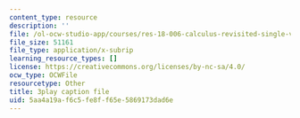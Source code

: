 ```yaml
---
content_type: resource
description: ''
file: /ol-ocw-studio-app/courses/res-18-006-calculus-revisited-single-variable-calculus-fall-2010/5aa4a19af6c5fe8ff65e5869173dad6e_aWYwHnH-ptI.srt
file_size: 51161
file_type: application/x-subrip
learning_resource_types: []
license: https://creativecommons.org/licenses/by-nc-sa/4.0/
ocw_type: OCWFile
resourcetype: Other
title: 3play caption file
uid: 5aa4a19a-f6c5-fe8f-f65e-5869173dad6e
---
```

